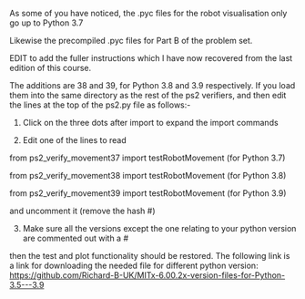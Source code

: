 As some of you have noticed, the .pyc files for the robot visualisation only go up to Python 3.7

Likewise the precompiled .pyc files for Part B of the problem set.

EDIT to add the fuller instructions which I have now recovered from the last edition of this course.

The additions are 38 and 39, for Python 3.8 and 3.9 respectively. If you load them into the same directory as the rest of the ps2 verifiers, and then edit the lines at the top of the ps2.py file as follows:-

1) Click on the three dots after import to expand the import commands

2) Edit one of the lines to read

from ps2_verify_movement37 import testRobotMovement (for Python 3.7)

from ps2_verify_movement38 import testRobotMovement (for Python 3.8)

from ps2_verify_movement39 import testRobotMovement (for Python 3.9)

and uncomment it (remove the hash #)

3) Make sure all the versions except the one relating to your python version are commented out with a #

then the test and plot functionality should be restored.
The following link is a link for downloading the needed file for different python version:
https://github.com/Richard-B-UK/MITx-6.00.2x-version-files-for-Python-3.5---3.9
